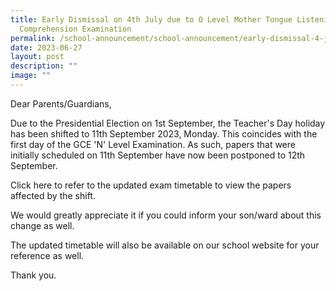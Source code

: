 ```yaml
---
title: Early Dismissal on 4th July due to O Level Mother Tongue Listening
  Comprehension Examination
permalink: /school-announcement/school-announcement/early-dismissal-4-july/
date: 2023-06-27
layout: post
description: ""
image: ""
---
```

Dear Parents/Guardians,

Due to the Presidential Election on 1st September, the Teacher's Day holiday has been shifted to 11th September 2023, Monday. This coincides with the first day of the GCE 'N' Level Examination. As such, papers that were initially scheduled on 11th September have now been postponed to 12th September. 

Click here to refer to the updated exam timetable to view the papers affected by the shift.

We would greatly appreciate it if you could inform your son/ward about this change as well.

The updated timetable will also be available on our school website for your reference as well.

Thank you.